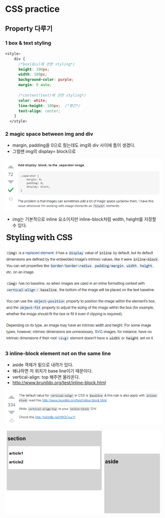 # CSS practice



## Property 다루기



### 1 box & text styling

```css
<style>
    div {
      /*box(div)에 관한 styling*/
      height: 100px;
      width: 100px;
      background-color: purple;
      margin: 0 auto;

      /*content(text)에 관한 styling*/
      color: white;
      line-height: 100px;  /*행간*/
      text-align: center;
    }
  </style>
```



### 2 magic space between img and div

- margin, padding을 0으로 줬는데도 img와 div 사이에 틈이 생겼다.
- 그럴땐 img의 display= block으로

![image-20210202122851027](css_property.assets/image-20210202122851027.png)



- img는 기본적으로 inline 요소이지만 inline-block처럼 width, height를 지정할 수 있다.

  

![image-20210202140424302](css_property.assets/image-20210202140424302.png)



### 3 inline-block element not on the same line

- aside 객체가 밑으로 내려가 있다.
- 왜냐하면 저 위치가 base line이기 때문이다. 
- vertical-align: top 해주면 올라온다.
- http://www.brunildo.org/test/inline-block.html

![image-20210202130023126](css_property.assets/image-20210202130023126.png)

![image-20210202125902938](css_property.assets/image-20210202125902938.png)